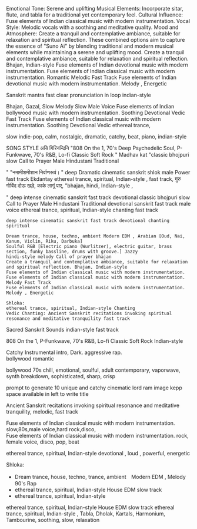 Emotional Tone: Serene and uplifting
Musical Elements: Incorporate sitar, flute, and tabla for a traditional yet contemporary feel.
Cultural Influence: Fuse elements of Indian classical music with modern instrumentation.
Vocal Style: Melodic vocals with a soothing and meditative quality.
Mood and Atmosphere: Create a tranquil and contemplative ambiance, suitable for relaxation and spiritual reflection.
These combined options aim to capture the essence of "Suno Ai" by blending traditional and modern musical elements while maintaining a serene and uplifting mood.
Create a tranquil and contemplative ambiance, suitable for relaxation and spiritual reflection. Bhajan, Indian-style
Fuse elements of Indian devotional music with modern instrumentation.
Fuse elements of Indian classical music with modern instrumentation. Romantic Melodic Fast Track
Fuse elements of Indian devotional music with modern instrumentation. Melody , Energetic 


Sanskrit mantra fast clear pronunciation in loop indian-style


Bhajan,  Gazal,  Slow Melody  Slow Male Voice
Fuse elements of Indian bollywood music with modern instrumentation. Soothing  Devotional Vedic Fast Track
Fuse elements of Indian classical music with modern instrumentation. Soothing  Devotional Vedic ethereal trance,

slow indie-pop, calm, nostalgic, dramatic, catchy, beat, piano, indian-style

SONG	STYLE
अयि गिरिनन्दिनि	"808 On the 1, 
70's Deep Psychedelic Soul, 
P-Funkwave, 
70's R&B, 
Lo-fi Classic Soft Rock  "
Madhav kat	"classic bhojpuri slow Call to Prayer Male Hindustani Traditional

"
"नमामीशमीशान निर्वाणरूपं। 
"	deep Dramatic cinematic sanskrit shlok male Power fast track
Ekdantay	ethereal trance, spiritual, Indian-style , fast track, 
गुरु गोविंद दोऊ खड़े, काके लागूं पाए,	"bhajan, hindi, Indian-style , 

"
	deep intense cinematic sanskrit fast track devotional
	classic bhojpuri slow Call to Prayer Male Hindustani Traditional
	devotional sanskrit fast track male voice
	ethereal trance, spiritual, Indian-style chanting fast track
	
	deep intense cinematic sanskrit fast track devotional chanting spiritual
	
	Dream trance, house, techno, ambient Modern EDM , Arabian [Oud, Nai, Kanun, Violin, Riku, Darbuka]
	Soulful R&B [Electric piano (Wurlitzer), electric guitar, brass section, funky bassline, drums with groove.] Jazzy
	hindi-style melody Call of prayer bhajan
	Create a tranquil and contemplative ambiance, suitable for relaxation and spiritual reflection. Bhajan, Indian-style
	Fuse elements of Indian classical music with modern instrumentation.
	Fuse elements of Indian classical music with modern instrumentation. Melody Fast Track
	Fuse elements of Indian classical music with modern instrumentation. Melody , Energetic

	Shloka:
	ethereal trance, spiritual, Indian-style Chanting
	Vedic Chanting: Ancient Sanskrit recitations invoking spiritual resonance and meditative tranquility fast track

Sacred Sanskrit Sounds indian-style 
fast track


808 On the 1, 
P-Funkwave, 
70's R&B, 
Lo-fi Classic Soft Rock Indian-style


Catchy Instrumental intro,  Dark.  aggressive rap.   
bollywood romantic

bollywood 70s chill, emotional, soulful, adult contemporary, vaporwave, synth breakdown, sophisticated, sharp, crisp



prompt to generate  10 unique and catchy cinematic lord ram image  kepp space available in left to write title


Ancient Sanskrit recitations invoking spiritual resonance and meditative tranquility, melodic, fast track

Fuse elements of Indian classical music with modern instrumentation. slow,80s,male voice,hard rock,disco,  
Fuse elements of Indian classical music with modern instrumentation.  rock,   female voice,   disco,  pop, beat

ethereal trance,  spiritual,  Indian-style devotional ,  loud ,  powerful,  energetic



Shloka:
- Dream trance, house, techno, trance, ambient　Modern EDM , Melody  90's Rap
- ethereal trance, spiritual,  Indian-style House EDM slow track
- ethereal trance, spiritual,  Indian-style 

ethereal trance, spiritual,  Indian-style House EDM slow track
ethereal trance,  spiritual,   Indian-style ,  Tabla,  Dholak,  Kartals,  Harmonium,  Tambourine,  soothing,  slow,  relaxation